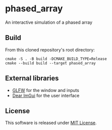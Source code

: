 # phased_array

An interactive simulation of a phased array

## Build

From this cloned repository's root directory:

```
cmake -S . -B build -DCMAKE_BUILD_TYPE=Release
cmake --build build --target phased_array
```

## External libraries

- [GLFW](https://github.com/glfw/glfw) for the window and inputs
- [Dear ImGui](https://github.com/ocornut/imgui) for the user interface

## License

This software is released under [MIT License](LICENSE).

